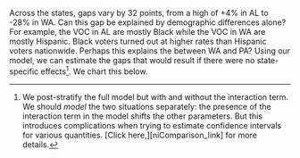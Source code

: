 Across the states, gaps vary by 32 points, from a high of +4%
in AL to -28% in WA.
Can this gap be explained by demographic differences alone? For example,
the VOC in AL are mostly Black while the VOC in WA are mostly Hispanic.  Black
voters turned out at higher rates than Hispanic voters nationwide.  Perhaps
this explains the between WA and PA? Using our model, we can
estimate the gaps that would result if there were no state-specific effects[^3].
We chart this below.

[^3]: We post-stratify the full model but with and without the interaction term.
    We should *model* the two situations separately: the presence of the interaction term
    in the model shifts the other parameters. But this introduces
    complications when trying to estimate confidence intervals for various quantities.
    [Click here,][niComparison_link] for more details.
